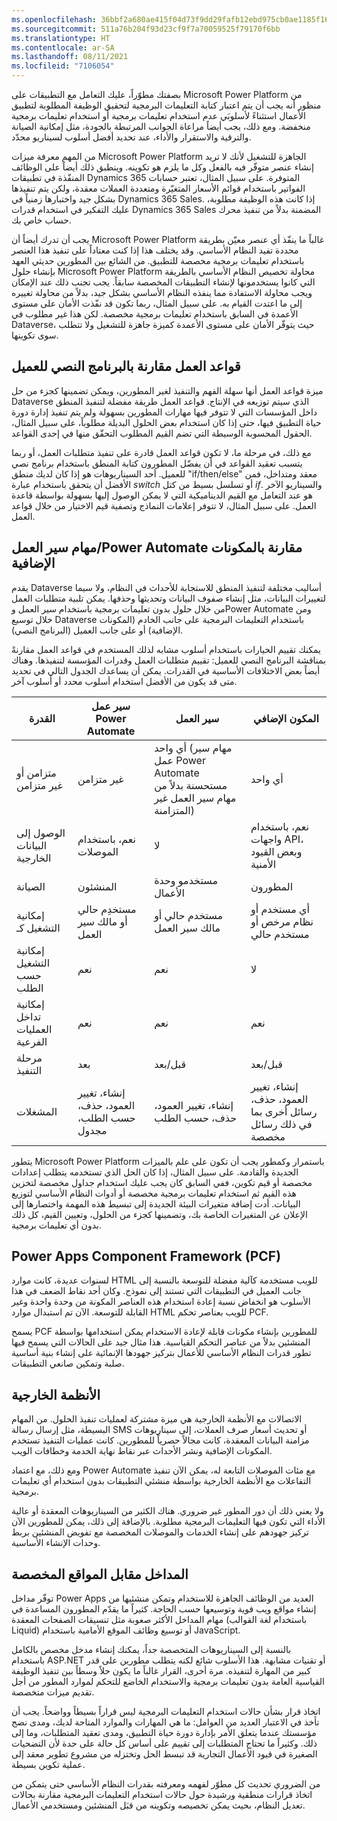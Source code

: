 ```yaml
---
ms.openlocfilehash: 36bbf2a680ae415f04d73f9dd29fafb12ebd975cb0ae1185f164eb842ba38d39
ms.sourcegitcommit: 511a76b204f93d23cf9f7a70059525f79170f6bb
ms.translationtype: HT
ms.contentlocale: ar-SA
ms.lasthandoff: 08/11/2021
ms.locfileid: "7106054"
---
```

بصفتك مطوّراً، عليك التعامل مع التطبيقات على Microsoft Power Platform من منظور أنه يجب أن يتم اعتبار كتابة التعليمات البرمجية لتحقيق الوظيفة المطلوبة لتطبيق الأعمال استثناءً لأسلوبَي عدم استخدام تعليمات برمجية أو استخدام تعليمات برمجية منخفضة. ومع ذلك، يجب أيضاً مراعاة الجوانب المرتبطة بالجودة، مثل إمكانية الصيانة والترقية والاستقرار والأداء، عند تحديد أفضل أسلوب لسيناريو محدّد.

من المهم معرفة ميزات Microsoft Power Platform الجاهزة للتشغيل لأنك لا تريد إنشاء عنصر متوفّر فيه بالفعل وكل ما يلزم هو تكوينه. وينطبق ذلك أيضاً على الوظائف المنفّذة في تطبيقات Dynamics 365 المتوفرة. على سبيل المثال، تعتبر حسابات الفواتير باستخدام قوائم الأسعار المتغيّرة ومتعددة العملات معقدة، ولكن يتم تنفيذها بشكل جيد واختبارها زمنياً في Dynamics 365 Sales. إذا كانت هذه الوظيفة مطلوبة، عليك التفكير في استخدام قدرات Dynamics 365 Sales المضمنة بدلاً من تنفيذ محرك حساب خاص بك.

يجب أن تدرك أيضاً أن Microsoft Power Platform غالباً ما ينفّذ أي عنصر معيّن بطريقة محددة تفيد النظام الأساسي. وقد يختلف هذا إذا كنت معتاداً على تنفيذ هذا العنصر باستخدام تعليمات برمجية مخصصة للتطبيق. من الشائع بين المطورين حديثي العهد بإنشاء حلول Microsoft Power Platform محاولة تخصيص النظام الأساسي بالطريقة التي كانوا يستخدمونها لإنشاء التطبيقات المخصصة سابقاً. يجب تجنب ذلك عند الإمكان ويجب محاولة الاستفادة مما ينفذه النظام الأساسي بشكل جيد، بدلاً من محاولة تغييره إلى ما اعتدت القيام به. على سبيل المثال، ربما تكون قد نفّذت الأمان على مستوى الأعمدة في السابق باستخدام تعليمات برمجية مخصصة. لكن هذا غير مطلوب في Dataverse، حيث يتوفّر الأمان على مستوى الأعمدة كميزة جاهزة للتشغيل ولا تتطلب سوى تكوينها.

## <a name="business-rules-vs-client-script"></a>قواعد العمل مقارنة بالبرنامج النصي للعميل

ميزة قواعد العمل أنها سهلة الفهم والتنفيذ لغير المطورين، ويمكن تضمينها كجزء من حل Dataverse الذي سيتم توزيعه في الإنتاج. قواعد العمل طريقة مفضلة لتنفيذ المنطق داخل المؤسسات التي لا تتوفر فيها مهارات المطورين بسهولة ولم يتم تنفيذ إدارة دورة حياة التطبيق فيها، حتى إذا كان استخدام بعض الحلول البديلة مطلوباً، على سبيل المثال، الحقول المحسوبة الوسيطة التي تضم القيم المطلوب التحقّق منها في إحدى القواعد.

مع ذلك، في مرحلة ما، لا تكون قواعد العمل قادرة على تنفيذ متطلبات العمل، أو ربما يتسبب تعقيد القواعد في أن يفضّل المطورون كتابة المنطق باستخدام برنامج نصي للعميل. أحد السيناريوهات هو إذا كان لديك منطق "if/then/else" معقد ومتداخل، فمن الأفضل أن يتحقق باستخدام عبارة *switch* أو تسلسل بسيط من كتل *if*. والسيناريو الآخر هو عند التعامل مع القيم الديناميكية التي لا يمكن الوصول إليها بسهولة بواسطة قاعدة العمل. على سبيل المثال، لا تتوفر إعلامات النماذج وتصفية قيم الاختيار من خلال قواعد العمل.

## <a name="workflowspower-automate-flows-vs-plugins"></a>مهام سير العمل/Power Automate مقارنة بالمكونات الإضافية

يقدم Dataverse أساليب مختلفة لتنفيذ المنطق للاستجابة للأحداث في النظام، ولا سيما لتغييرات البيانات، مثل إنشاء صفوف البيانات وتحديثها وحذفها. يمكن تلبية متطلبات العمل من خلال حلول بدون تعليمات برمجية باستخدام سير العمل وPower Automate ومن خلال توسيع Dataverse باستخدام التعليمات البرمجية على جانب الخادم (المكونات الإضافية) أو على جانب العميل (البرنامج النصي).

يمكنك تقييم الخيارات باستخدام أسلوب مشابه لذلك المستخدم في قواعد العمل مقارنةً بمناقشة البرنامج النصي للعميل: تقييم متطلبات العمل وقدرات المؤسسة لتنفيذها. وهناك أيضاً بعض الاختلافات الأساسية في القدرات. يمكن أن يساعدك الجدول التالي في تحديد متى قد يكون من الأفضل استخدام أسلوب محدد أو أسلوب آخر.

  |     القدرة                               |     سير عمل Power Automate                                    |     سير العمل                                                                               |     المكون الإضافي                                                              |
|------------------------------------|------------------------------------------------------------|--------------------------------------------------------------------------------------------|-------------------------------------------------------------------------|
|     متزامن أو غير متزامن    |     غير متزامن                                           |     أي واحد (مهام سير عمل Power Automate مستحسنة بدلاً من مهام سير العمل غير المتزامنة)    |     أي واحد                                                              |
|     الوصول إلى البيانات الخارجية           |     نعم، باستخدام الموصلات                                  |     لا                                                                                     |     نعم، باستخدام واجهات API، وبعض القيود الأمنية                         |
|     الصيانة                    |     المنشئون                                                 |     مستخدمو وحدة الأعمال                                                                         |     المطورون                                                          |
|     إمكانية التشغيل كـ                     |     مستخدِم حالي أو مالك سير العمل                             |     مستخدم حالي أو مالك سير العمل                                                         |     أي مستخدم أو نظام مرخص أو مستخدم حالي                          |
|     إمكانية التشغيل حسب الطلب              |     نعم                                                    |     نعم                                                                                    |     لا                                                                  |
|     إمكانية تداخل العمليات الفرعية       |     نعم                                                    |     نعم                                                                                    |     نعم                                                                 |
|     مرحلة التنفيذ                |     بعد                                                  |     قبل/بعد                                                                           |     قبل/بعد                                                        |
|     المشغلات                       |     إنشاء، تغيير العمود، حذف، حسب الطلب، مجدول    |     إنشاء، تغيير العمود، حذف، حسب الطلب                                               |     إنشاء، تغيير العمود، حذف، رسائل أخرى بما في ذلك رسائل مخصصة    |

يتطور Microsoft Power Platform باستمرار وكمطور يجب أن تكون على علم بالميزات الجديدة والقادمة. على سبيل المثال، إذا كان الحل الذي تستخدمه يتطلب إعدادات مخصصة أو قيم تكوين، ففي السابق كان يجب عليك استخدام جداول مخصصة لتخزين هذه القيم ثم استخدام تعليمات برمجية مخصصة أو أدوات النظام الأساسي لتوزيع البيانات. أدت إضافة متغيرات البيئة الجديدة إلى تبسيط هذه المهمة واختصارها إلى الإعلان عن المتغيرات الخاصة بك، وتضمينها كجزء من الحلول، وتعيين القيم، كل ذلك بدون أي تعليمات برمجية.

## <a name="power-apps-component-framework-pcf"></a>‪Power Apps Component Framework (PCF)

لسنوات عديدة، كانت موارد HTML للويب مستخدمة كآلية مفضلة للتوسعة بالنسبة إلى جانب العميل في التطبيقات التي تستند إلى نموذج. وكان أحد نقاط الضعف في هذا الأسلوب هو انخفاض نسبة إعادة استخدام هذه العناصر المكونة من وحدة واحدة وغير القابلة للتوسعة. الآن تم استبدال موارد HTML للويب بعناصر تحكم PCF.

يسمح PCF للمطورين بإنشاء مكونات قابلة لإعادة الاستخدام يمكن استخدامها بواسطة المنشئين بدلاً من عناصر التحكم القياسية. هذا مثال جيد على الحالات التي يسمح فيها تطور قدرات النظام الأساسي للأعمال بتركيز جهودها الإنمائية على إنشاء بنية أساسية صلبة وتمكين صانعي التطبيقات.

## <a name="external-systems"></a>الأنظمة الخارجية

الاتصالات مع الأنظمة الخارجية هي ميزة مشتركة لعمليات تنفيذ الحلول. من المهام البسيطة، مثل إرسال رسالة SMS أو تحديث أسعار صرف العملات، إلى سيناريوهات مزامنة البيانات المعقدة، كانت مجالاً حصرياً للمطورين. كانت عمليات التنفيذ تستخدم المكونات الإضافية ونشر الأحداث عبر نقاط نهاية الخدمة وخطافات الويب.

ومع ذلك، مع اعتماد Power Automate مع مئات الموصلات التابعة له، يمكن الآن تنفيذ التفاعلات مع الأنظمة الخارجية بواسطة منشئي التطبيقات بدون استخدام أي تعليمات برمجية.

ولا يعني ذلك أن دور المطور غير ضروري. هناك الكثير من السيناريوهات المعقدة أو عالية الأداء التي تكون فيها التعليمات البرمجية مطلوبة. بالإضافة إلى ذلك، يمكن للمطورين الآن تركيز جهودهم على إنشاء الخدمات والموصلات المخصصة مع تفويض المنشئين بربط وحدات الإنشاء الأساسية.

## <a name="portals-vs-custom-sites"></a>المداخل مقابل المواقع المخصصة

توفّر مداخل Power Apps العديد من الوظائف الجاهزة للاستخدام وتمكن منشئيها من إنشاء مواقع ويب قوية وتوسيعها حسب الحاجة. كثيراً ما يقدّم المطورون المساعدة في مهام المداخل الأكثر صعوبة مثل تنسيقات الصفحات المعقدة (باستخدام لغة القوالب Liquid) أو توسيع وظائف الموقع الأمامية باستخدام JavaScript.

بالنسبة إلى السيناريوهات المتخصصة جداً، يمكنك إنشاء مدخل مخصص بالكامل باستخدام ASP.NET أو تقنيات مشابهة. هذا الأسلوب شائع لكنه يتطلب مطورين على قدر كبير من المهارة لتنفيذه. مرة أخرى، القرار غالباً ما يكون حلاً وسطاً بين تنفيذ الوظيفة القياسية العامة بدون تعليمات برمجية والاستخدام الخاضع للتحكم لموارد المطور من أجل تقديم ميزات متخصصة.

اتخاذ قرار بشأن حالات استخدام التعليمات البرمجية ليس قراراً بسيطاً وواضحاً. يجب أن تأخذ في الاعتبار العديد من العوامل: ما هي المهارات والموارد المتاحة لديك، ومدى نضج مؤسستك عندما يتعلق الأمر بإدارة دورة حياة التطبيق، ومدى تعقيد المتطلبات، وما إلى ذلك. وكثيراً ما تحتاج المتطلبات إلى تقييم على أساس كل حالة على حدة لأن التضحيات الصغيرة في قيود الأعمال التجارية قد تبسط الحل وتختزله من مشروع تطوير معقد إلى عملية تكوين بسيطة.

من الضروري تحديث كل مطوّر لفهمه ومعرفته بقدرات النظام الأساسي حتى يتمكن من اتخاذ قرارات منطقية ورشيدة حول حالات استخدام التعليمات البرمجية مقارنة بحالات تعديل النظام، بحيث يمكن تخصيصه وتكوينه من قبَل المنشئين ومستخدمي الأعمال.
